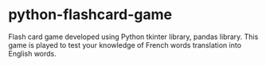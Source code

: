 # python-flashcard-game

Flash card game developed using Python tkinter library, pandas library. This game is played to test your knowledge of French words translation into English words.
